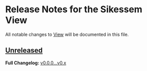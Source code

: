 # Release Notes for the Sikessem View

All notable changes to [View](https://github.com/sikessem/view) will be documented in this file.

## [Unreleased](https://github.com/sikessem/view/compare/v0.0.0...HEAD)

**Full Changelog:** [v0.0.0...v0.x](https://github.com/sikessem/view/compare/v0.0.0...v0.x)
